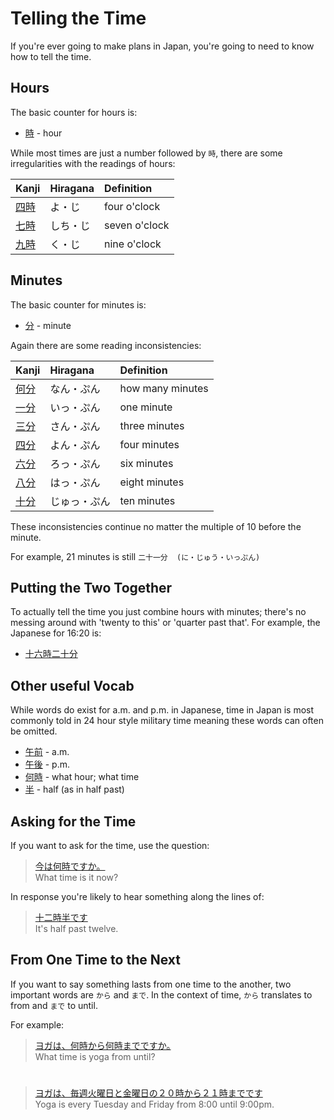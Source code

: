 # Telling the Time

If you're ever going to make plans in Japan, you're going to need to know how to tell the time. 

## Hours
The basic counter for hours is:
* [時]() - hour

While most times are just a number followed by `時`, there are some irregularities with the readings of hours:

|Kanji|Hiragana|Definition|
|:--|:--|:--|
|[四時]() |よ・じ|four o'clock|
|[七時]()|しち・じ|seven o'clock|
|[九時]()|く・じ|nine o'clock|

## Minutes
The basic counter for minutes is:
* [分]() - minute

Again there are some reading inconsistencies:

|Kanji|Hiragana|Definition|
|:--|:--|:--|
|[何分]()|なん・ぷん|how many minutes|
|[一分]()|いっ・ぷん|one minute|
|[三分]()|さん・ぷん|three minutes|
|[四分]()|よん・ぷん|four minutes|
|[六分]()|ろっ・ぷん|six minutes|
|[八分]()|はっ・ぷん|eight minutes|
|[十分]()|じゅっ・ぷん|ten minutes|

These inconsistencies continue no matter the multiple of 10 before the minute. 

For example, 21 minutes is still `二十一分  (に・じゅう・いっぷん)`

## Putting the Two Together
To actually tell the time you just combine hours with minutes; there's no messing around with 'twenty to this' or 'quarter past that'. For example, the Japanese for 16:20 is: 
* [十六時二十分]() 

## Other useful Vocab
While words do exist for a.m. and p.m. in Japanese, time in Japan is most commonly told in 24 hour style military time meaning these words can often be omitted.

* [午前]() - a.m.
* [午後]() - p.m.
* [何時]() - what hour; what time
* [半]() - half (as in half past)

## Asking for the Time
If you want to ask for the time, use the question:

> [今は何時ですか。]()  
> What time is it now?

In response you're likely to hear something along the lines of:

> [十二時半です]()  
> It's half past twelve.

## From One Time to the Next
If you want to say something lasts from one time to the another, two important words are `から` and `まで`. In the context of time, `から` translates to from and `まで` to until.

For example: 
> [ヨガは、何時から何時までですか。]()　  
> What time is yoga from until?

#

> [ヨガは、毎週火曜日と金曜日の２０時から２１時までです]()  
> Yoga is every Tuesday and Friday from 8:00 until 9:00pm.


